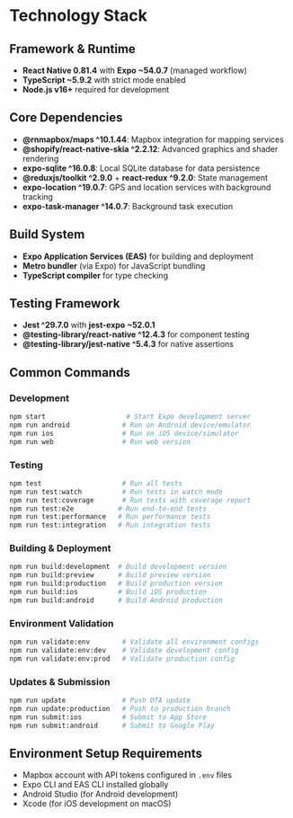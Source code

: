 # Technology Stack

## Framework & Runtime
- **React Native 0.81.4** with **Expo ~54.0.7** (managed workflow)
- **TypeScript ~5.9.2** with strict mode enabled
- **Node.js v16+** required for development

## Core Dependencies
- **@rnmapbox/maps ^10.1.44**: Mapbox integration for mapping services
- **@shopify/react-native-skia ^2.2.12**: Advanced graphics and shader rendering
- **expo-sqlite ^16.0.8**: Local SQLite database for data persistence
- **@reduxjs/toolkit ^2.9.0** + **react-redux ^9.2.0**: State management
- **expo-location ^19.0.7**: GPS and location services with background tracking
- **expo-task-manager ^14.0.7**: Background task execution

## Build System
- **Expo Application Services (EAS)** for building and deployment
- **Metro bundler** (via Expo) for JavaScript bundling
- **TypeScript compiler** for type checking

## Testing Framework
- **Jest ^29.7.0** with **jest-expo ~52.0.1**
- **@testing-library/react-native ^12.4.3** for component testing
- **@testing-library/jest-native ^5.4.3** for native assertions

## Common Commands

### Development
```bash
npm start                    # Start Expo development server
npm run android             # Run on Android device/emulator
npm run ios                 # Run on iOS device/simulator
npm run web                 # Run web version
```

### Testing
```bash
npm test                    # Run all tests
npm run test:watch          # Run tests in watch mode
npm run test:coverage       # Run tests with coverage report
npm run test:e2e           # Run end-to-end tests
npm run test:performance   # Run performance tests
npm run test:integration   # Run integration tests
```

### Building & Deployment
```bash
npm run build:development  # Build development version
npm run build:preview      # Build preview version
npm run build:production   # Build production version
npm run build:ios          # Build iOS production
npm run build:android      # Build Android production
```

### Environment Validation
```bash
npm run validate:env        # Validate all environment configs
npm run validate:env:dev    # Validate development config
npm run validate:env:prod   # Validate production config
```

### Updates & Submission
```bash
npm run update              # Push OTA update
npm run update:production   # Push to production branch
npm run submit:ios          # Submit to App Store
npm run submit:android      # Submit to Google Play
```

## Environment Setup Requirements
- Mapbox account with API tokens configured in `.env` files
- Expo CLI and EAS CLI installed globally
- Android Studio (for Android development)
- Xcode (for iOS development on macOS)